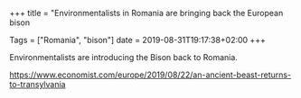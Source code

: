 +++
title = "Environmentalists in Romania are bringing back the European bison

Tags = ["Romania", "bison"]
date = 2019-08-31T19:17:38+02:00
+++

Environmentalists are introducing the Bison back to Romania.

https://www.economist.com/europe/2019/08/22/an-ancient-beast-returns-to-transylvania
